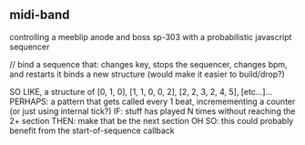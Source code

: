 midi-band
----------------

controlling a meeblip anode and boss sp-303 with a probabilistic javascript sequencer

// bind a sequence that: 
changes key, 
stops the sequencer, changes bpm, and restarts it
binds a new structure (would make it easier to build/drop?)




SO LIKE, a structure of [0, 1, 0], [1, 1, 0, 0, 2], [2, 2, 3, 2, 4, 5], [etc...]...
PERHAPS: a pattern that gets called every 1 beat, incremementing a counter (or just using internal tick?)
IF: stuff has played N times without reaching the 2+ section
THEN: make that be the next section
OH SO: this could probably benefit from the start-of-sequence callback
